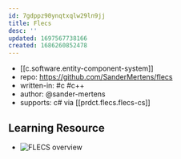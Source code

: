 ```yaml
---
id: 7gdppz90ynqtxqlw29ln9jj
title: Flecs
desc: ''
updated: 1697567738166
created: 1686260852478
---
```


- [[c.software.entity-component-system]]
- repo: https://github.com/SanderMertens/flecs
- written-in: #c #c++ 
- author: @sander-mertens
- supports: c# via [[prdct.flecs.flecs-cs]]

## Learning Resource

- ![FLECS overview](https://github.com/SanderMertens/flecs/raw/master/docs/img/flecs-quickstart-overview.png)
